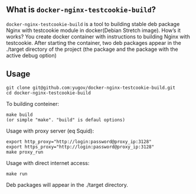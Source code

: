 ## What is `docker-nginx-testcookie-build`?

`docker-nginx-testcookie-build` is a tool to building stable deb package Nginx with testcookie module in docker(Debian Stretch image). How’s it works? You create docker container with instructions to building Nginx with testcookie. After starting the container, two deb packages appear in the ./target directory of the project (the package and the package with the active debug option)

## Usage

```
git clone git@github.com:yugov/docker-nginx-testcookie-build.git
cd docker-nginx-testcookie-build
```
To building conteiner:
```
make build 
(or simple "make". "build" is defaul options)
```
Usage with proxy server (eq Squid):
```
export http_proxy="http://login:password@proxy_ip:3128"
export https_proxy="http://login:password@proxy_ip:3128"
make proxy_run
```
Usage with direct internet access:
```
make run
```
Deb packages will appear in the ./target directory.
